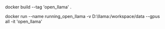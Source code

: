 docker build --tag 'open_llama' .

docker run --name running_open_llama -v D:\llama:/workspace/data --gpus all -it 'open_llama' 
